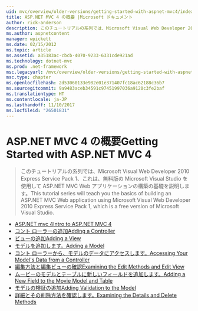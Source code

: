 ```yaml
---
uid: mvc/overview/older-versions/getting-started-with-aspnet-mvc4/index
title: ASP.NET MVC 4 の概要 |Microsoft ドキュメント
author: rick-anderson
description: このチュートリアルの系列では、Microsoft Visual Web Developer 2010 Express Service Pack 1、w を使用して ASP.NET MVC Web アプリケーションの構築の基礎を説明しています.
ms.author: aspnetcontent
manager: wpickett
ms.date: 02/15/2012
ms.topic: article
ms.assetid: a35183ac-cbcb-4070-9233-6331cde921ad
ms.technology: dotnet-mvc
ms.prod: .net-framework
msc.legacyurl: /mvc/overview/older-versions/getting-started-with-aspnet-mvc4
msc.type: chapter
ms.openlocfilehash: 2d53060133e982e01e371407fc18ac62188c36b7
ms.sourcegitcommit: 9a9483aceb34591c97451997036a9120c3fe2baf
ms.translationtype: HT
ms.contentlocale: ja-JP
ms.lasthandoff: 11/10/2017
ms.locfileid: "26501831"
---
```

<a name="getting-started-with-aspnet-mvc-4"></a><span data-ttu-id="14d9d-103">ASP.NET MVC 4 の概要</span><span class="sxs-lookup"><span data-stu-id="14d9d-103">Getting Started with ASP.NET MVC 4</span></span>
====================
> <span data-ttu-id="14d9d-104">このチュートリアルの系列では、Microsoft Visual Web Developer 2010 Express Service Pack 1、これは、無料版の Microsoft Visual Studio を使用して ASP.NET MVC Web アプリケーションの構築の基礎を説明します。</span><span class="sxs-lookup"><span data-stu-id="14d9d-104">This tutorial series will teach you the basics of building an ASP.NET MVC Web application using Microsoft Visual Web Developer 2010 Express Service Pack 1, which is a free version of Microsoft Visual Studio.</span></span>


- [<span data-ttu-id="14d9d-105">ASP.NET mvc 4</span><span class="sxs-lookup"><span data-stu-id="14d9d-105">Intro to ASP.NET MVC 4</span></span>](intro-to-aspnet-mvc-4.md)
- [<span data-ttu-id="14d9d-106">コント ローラーの追加</span><span class="sxs-lookup"><span data-stu-id="14d9d-106">Adding a Controller</span></span>](adding-a-controller.md)
- [<span data-ttu-id="14d9d-107">ビューの追加</span><span class="sxs-lookup"><span data-stu-id="14d9d-107">Adding a View</span></span>](adding-a-view.md)
- [<span data-ttu-id="14d9d-108">モデルを追加します。</span><span class="sxs-lookup"><span data-stu-id="14d9d-108">Adding a Model</span></span>](adding-a-model.md)
- [<span data-ttu-id="14d9d-109">コント ローラーから、モデルのデータにアクセスします。</span><span class="sxs-lookup"><span data-stu-id="14d9d-109">Accessing Your Model's Data from a Controller</span></span>](accessing-your-models-data-from-a-controller.md)
- [<span data-ttu-id="14d9d-110">編集方法と編集ビューの確認</span><span class="sxs-lookup"><span data-stu-id="14d9d-110">Examining the Edit Methods and Edit View</span></span>](examining-the-edit-methods-and-edit-view.md)
- [<span data-ttu-id="14d9d-111">ムービーのモデルとテーブルに新しいフィールドを追加します。</span><span class="sxs-lookup"><span data-stu-id="14d9d-111">Adding a New Field to the Movie Model and Table</span></span>](adding-a-new-field-to-the-movie-model-and-table.md)
- [<span data-ttu-id="14d9d-112">モデルの検証の追加</span><span class="sxs-lookup"><span data-stu-id="14d9d-112">Adding Validation to the Model</span></span>](adding-validation-to-the-model.md)
- [<span data-ttu-id="14d9d-113">詳細とその削除方法を確認します。</span><span class="sxs-lookup"><span data-stu-id="14d9d-113">Examining the Details and Delete Methods</span></span>](examining-the-details-and-delete-methods.md)
